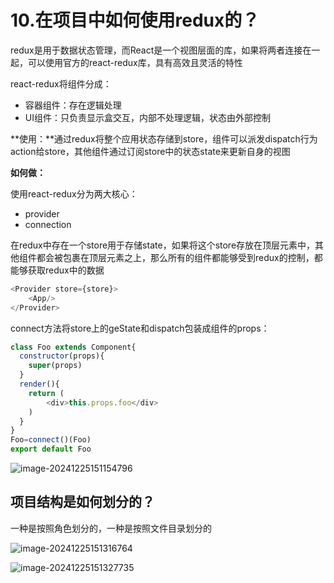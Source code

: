 # 10.在项目中如何使用redux的？

redux是用于数据状态管理，而React是一个视图层面的库，如果将两者连接在一起，可以使用官方的react-redux库，具有高效且灵活的特性

react-redux将组件分成：

- 容器组件：存在逻辑处理
- UI组件：只负责显示盒交互，内部不处理逻辑，状态由外部控制

**使用：**通过redux将整个应用状态存储到store，组件可以派发dispatch行为action给store，其他组件通过订阅store中的状态state来更新自身的视图

**如何做：**

使用react-redux分为两大核心：

- provider
- connection

在redux中存在一个store用于存储state，如果将这个store存放在顶层元素中，其他组件都会被包裹在顶层元素之上，那么所有的组件都能够受到redux的控制，都能够获取redux中的数据

```js
<Provider store={store}>
	<App/>  
</Provider>
```

connect方法将store上的geState和dispatch包装成组件的props：

```js
class Foo extends Component{
  constructor(props){
    super(props)
  }
  render(){
    return (
    	<div>this.props.foo</div>
    )
  }
}
Foo=connect()(Foo)
export default Foo
```

![image-20241225151154796](http://cdn.mengyang.online/202412251511839.png)

## 项目结构是如何划分的？

一种是按照角色划分的，一种是按照文件目录划分的

![image-20241225151316764](http://cdn.mengyang.online/202412251513816.png)

![image-20241225151327735](http://cdn.mengyang.online/202412251513776.png)